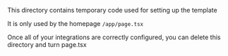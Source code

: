 This directory contains temporary code used for setting up the template

It is only used by the homepage `/app/page.tsx`

Once all of your integrations are correctly configured, you can delete this directory and turn page.tsx
